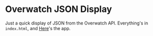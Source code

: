 # Overwatch JSON Display

Just a quick display of JSON from the Overwatch API.  Everything's in `index.html`, and [Here](https://mrmicrowaveoven.github.io/overBlock/?fbclid=IwAR3VMyrcq-6hf2q2hn9X2O5OJtYGXA2ezYmDcGCb7372P3t9gm6rlLiOSr4)'s the app.
